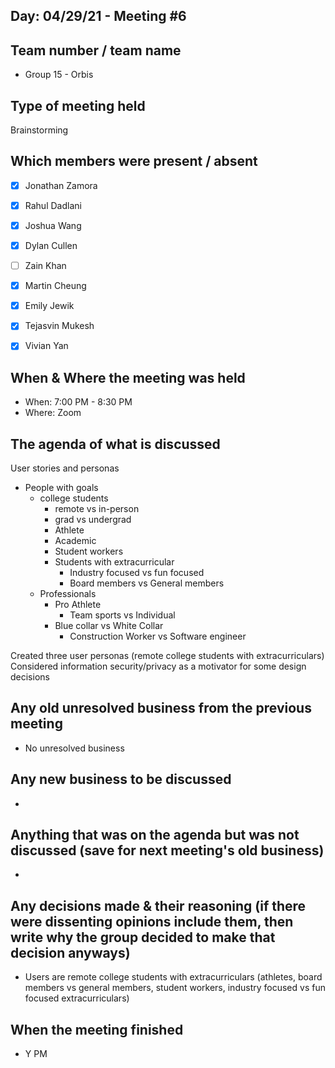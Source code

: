 ## Day: 04/29/21 - Meeting #6

## Team number / team name
- Group 15 - Orbis
## Type of meeting held
Brainstorming
## Which members were present / absent
- [x] Jonathan Zamora

- [x] Rahul Dadlani

- [x] Joshua Wang

- [x] Dylan Cullen

- [ ] Zain Khan

- [x] Martin Cheung

- [x] Emily Jewik

- [x] Tejasvin Mukesh

- [x] Vivian Yan
## When & Where the meeting was held
- When: 7:00 PM - 8:30 PM
- Where: Zoom
## The agenda of what is discussed
User stories and personas
  - People with goals
      - college students
          - remote vs in-person
          - grad vs undergrad
          - Athlete
          - Academic
          - Student workers
          - Students with extracurricular
              - Industry focused vs fun focused
              - Board members vs General members
      - Professionals
          - Pro Athlete
              - Team sports vs Individual
          - Blue collar vs White Collar
              - Construction Worker vs Software engineer
              
Created three user personas (remote college students with extracurriculars)
Considered information security/privacy as a motivator for some design decisions

## Any old unresolved business from the previous meeting
- No unresolved business
## Any new business to be discussed
- 
## Anything that was on the agenda but was not discussed (save for next meeting's old business)
- 
## Any decisions made & their reasoning (if there were dissenting opinions include them, then write why the group decided to make that decision anyways)
- Users are remote college students with extracurriculars (athletes, board members vs general members, student workers, industry focused vs fun focused extracurriculars)
## When the meeting finished
- Y PM
